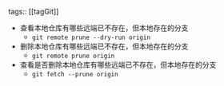 tags:: [[tagGit]]

- 查看本地仓库有哪些远端已不存在，但本地存在的分支
	- `git remote prune --dry-run origin`
- 删除本地仓库有哪些远端已不存在，但本地存在的分支
	- `git remote prune origin`
- 查看是否删除本地仓库有哪些远端已不存在，但本地存在的分支
	- `git fetch --prune origin`